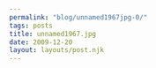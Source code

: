 ```yaml
---
permalink: "blog/unnamed1967jpg-0/"
tags: posts
title: unnamed1967.jpg
date: 2009-12-20
layout: layouts/post.njk
---
```


